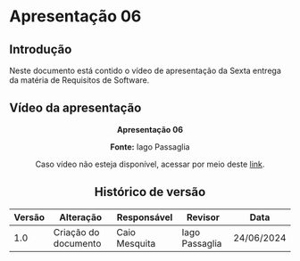 # Apresentação 06

## Introdução
Neste documento está contido o vídeo de apresentação da Sexta entrega da matéria de Requisitos de Software.

## Vídeo da apresentação


<center>

**Apresentação 06**


**Fonte:** Iago Passaglia

Caso vídeo não esteja disponível, acessar por meio deste [link]().


## Histórico de versão

| Versão | Alteração                                                                 | Responsável     | Revisor         | Data       |
| ------ | ------------------------------------------------------------------------- | --------------- | --------------- | ---------- |
| 1.0    | Criação do documento                                                      | Caio Mesquita   | Iago Passaglia| 24/06/2024 |
